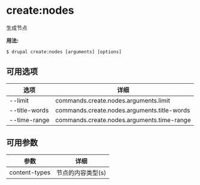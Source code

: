 # create:nodes
生成节点

**用法:**
```
$ drupal create:nodes [arguments] [options]
```

## 可用选项
选项 | 详细
-------|-------------
--limit | commands.create.nodes.arguments.limit
--title-words | commands.create.nodes.arguments.title-words
--time-range | commands.create.nodes.arguments.time-range

## 可用参数
参数 | 详细
---------|-------------
content-types | 节点的内容类型(s)
